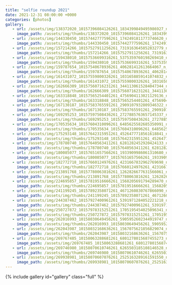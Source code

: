 ```yaml
---
title: "selfie roundup 2021"
date: 2021-12-31 08:00:00 +0000
categories: [photos]
gallery:
   - url: /assets/img/138372020_10157396084126261_1834399849495986927_n_10157396084121261.jpg
     image_path: /assets/img/thumbs/138372020_10157396084126261_1834399849495986927_n_10157396084121261.png
   - url: /assets/img/144330450_10157442777596261_1742491811773746620_n_10157442777591261.jpg
     image_path: /assets/img/thumbs/144330450_10157442777596261_1742491811773746620_n_10157442777591261.png
   - url: /assets/img/157214266_10157527911256261_7319163645852832779_n_10157527911251261.jpg
     image_path: /assets/img/thumbs/157214266_10157527911256261_7319163645852832779_n_10157527911251261.png
   - url: /assets/img/159438010_10157536699316261_5375359760198269410_n_10157536699311261.jpg
     image_path: /assets/img/thumbs/159438010_10157536699316261_5375359760198269410_n_10157536699311261.png
   - url: /assets/img/159787654_10157540678936261_406281412613664067_n_10157540678931261.jpg
     image_path: /assets/img/thumbs/159787654_10157540678936261_406281412613664067_n_10157540678931261.png
   - url: /assets/img/161431072_10157559800326261_1031658859141074832_n_10157559800321261.jpg
     image_path: /assets/img/thumbs/161431072_10157559800326261_1031658859141074832_n_10157559800321261.png
   - url: /assets/img/162666309_10157560716231261_3441130615284047344_n_10157560716226261.jpg
     image_path: /assets/img/thumbs/162666309_10157560716231261_3441130615284047344_n_10157560716226261.png
   - url: /assets/img/163318848_10157565254401261_4756904113021129136_n_10157565254391261.jpg
     image_path: /assets/img/thumbs/163318848_10157565254401261_4756904113021129136_n_10157565254391261.png
   - url: /assets/img/167130187_10157583765591261_2909107932809346322_n_10157583765586261.jpg
     image_path: /assets/img/thumbs/167130187_10157583765591261_2909107932809346322_n_10157583765586261.png
   - url: /assets/img/169295253_10157597508436261_2727885763657145337_n_10157597508431261.jpg
     image_path: /assets/img/thumbs/169295253_10157597508436261_2727885763657145337_n_10157597508431261.png
   - url: /assets/img/170535634_10157604310096261_6485625582685350991_n_10157604310091261.jpg
     image_path: /assets/img/thumbs/170535634_10157604310096261_6485625582685350991_n_10157604310091261.png
   - url: /assets/img/175293148_10157642315951261_4526477718561618841_n_10157642315946261.jpg
     image_path: /assets/img/thumbs/175293148_10157642315951261_4526477718561618841_n_10157642315946261.png
   - url: /assets/img/178780740_10157640563411261_6281282452920424133_n_10157640563406261.jpg
     image_path: /assets/img/thumbs/178780740_10157640563411261_6281282452920424133_n_10157640563406261.png
   - url: /assets/img/180085077_10157651657566261_1933909986061310680_n_10157651657561261.jpg
     image_path: /assets/img/thumbs/180085077_10157651657566261_1933909986061310680_n_10157651657561261.png
   - url: /assets/img/182772718_10157660124976261_4231667832962769698_n_10157660124966261.jpg
     image_path: /assets/img/thumbs/182772718_10157660124976261_4231667832962769698_n_10157660124966261.png
   - url: /assets/img/213891768_10157780063816261_1262826677631566061_n_10157780063801261.jpg
     image_path: /assets/img/thumbs/213891768_10157780063816261_1262826677631566061_n_10157780063801261.png
   - url: /assets/img/224695857_10157819516666261_1568205691794289470_n_10157819516656261.jpg
     image_path: /assets/img/thumbs/224695857_10157819516666261_1568205691794289470_n_10157819516656261.png
   - url: /assets/img/241199245_10157892358071261_4671260830767866090_n_10157892358051261.jpg
     image_path: /assets/img/thumbs/241199245_10157892358071261_4671260830767866090_n_10157892358051261.png
   - url: /assets/img/244387462_10157927400961261_5391971284052221218_n_10157927400966261.jpg
     image_path: /assets/img/thumbs/244387462_10157927400961261_5391971284052221218_n_10157927400966261.png
   - url: /assets/img/250727872_10157978315251261_1705195454025096341_n_10157978315256261.jpg
     image_path: /assets/img/thumbs/250727872_10157978315251261_1705195454025096341_n_10157978315256261.png
   - url: /assets/img/262016993_10158030649456261_5905952602344919747_n_10158030649461261.jpg
     image_path: /assets/img/thumbs/262016993_10158030649456261_5905952602344919747_n_10158030649461261.png
   - url: /assets/img/262043987_10158032168636261_1567075621856829074_n_10158032168641261.jpg
     image_path: /assets/img/thumbs/262043987_10158032168636261_1567075621856829074_n_10158032168641261.png
   - url: /assets/img/269767485_10158063288681261_6801278015687455273_n_10158063288686261.jpg
     image_path: /assets/img/269767485_10158063288681261_6801278015687455273_n_10158063288686261.png
   - url: /assets/img/269746980_10158070610746261_6265503185108146528_n_10158070610751261.jpg
     image_path: /assets/img/thumbs/269746980_10158070610746261_6265503185108146528_n_10158070610751261.png
   - url: /assets/img/269938981_10158070607076261_2525163289161591550_n_10158070607081261.jpg
     image_path: /assets/img/thumbs/269938981_10158070607076261_2525163289161591550_n_10158070607081261.png
---
```

{% include gallery id="gallery" class="full" %}